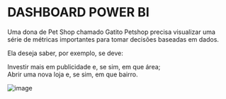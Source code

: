# DASHBOARD POWER BI 


Uma dona de Pet Shop chamado Gatito Petshop precisa visualizar uma série de métricas importantes para tomar decisões baseadas em dados.

Ela deseja saber, por exemplo, se deve:

Investir mais em publicidade e, se sim, em que área;
<br>
Abrir uma nova loja e, se sim, em que bairro.

![image](https://github.com/gabrielladoche/DashboardPetShop/assets/115411178/ab241b42-2240-46a8-ad22-be3d461bb17b)

